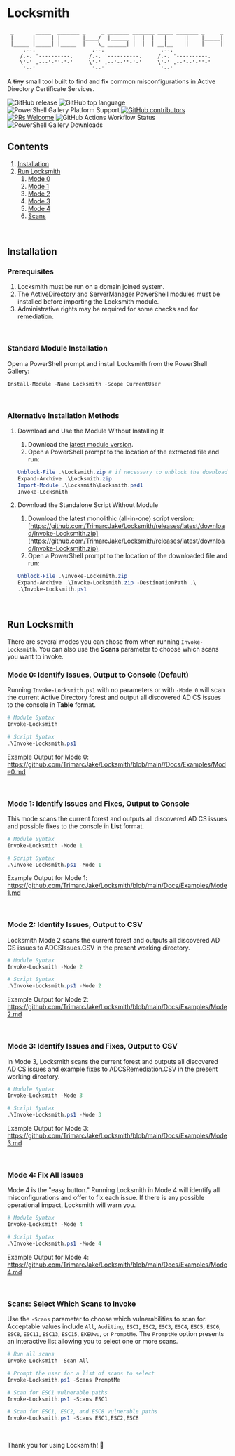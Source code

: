 <!-- markdownlint-disable MD033 -->

# Locksmith

```text
 _       _____  _______ _     _ _______ _______ _____ _______ _     _
 |      |     | |       |____/  |______ |  |  |   |      |    |_____|
 |_____ |_____| |_____  |    \_ ______| |  |  | __|__    |    |     |
     .--.                  .--.                  .--.
    /.-. '----------.     /.-. '----------.     /.-. '----------.
    \'-' .---'-''-'-'     \'-' .--'--''-'-'     \'-' .--'--'-''-'
     '--'                  '--'                  '--'
```

A ~~tiny~~ small tool built to find and fix common misconfigurations in Active Directory Certificate Services.

<!-- locksmith-badges-start -->
![GitHub release](https://img.shields.io/github/v/release/trimarcjake/locksmith?sort=semver)
![GitHub top language](https://img.shields.io/github/languages/top/trimarcjake/locksmith)
![PowerShell Gallery Platform Support](https://img.shields.io/powershellgallery/p/locksmith)
[![GitHub contributors](https://img.shields.io/github/contributors/trimarcjake/locksmith.svg)](https://github.com/trimarcjake/locksmith/graphs/contributors/)
[![PRs Welcome](https://img.shields.io/badge/PRs-welcome-brightgreen.svg)](http://makeapullrequest.com)
![GitHub Actions Workflow Status](https://img.shields.io/github/actions/workflow/status/trimarcjake/Locksmith/powershell.yml?logo=github&label=PSScriptAnalyzer)
![PowerShell Gallery Downloads](https://img.shields.io/powershellgallery/dt/locksmith?logo=powershell&label=PowerShell%20Gallery%20Downloads&color=blue)
<!-- locksmith-badges-end -->

## Contents

1. [Installation](#Installation)
2. [Run Locksmith](#RunLocksmith)
   1. [Mode 0](#Mode0)
   2. [Mode 1](#Mode1)
   3. [Mode 2](#Mode2)
   4. [Mode 3](#Mode3)
   5. [Mode 4](#Mode4)
   6. [Scans](#Scans)

&nbsp;

<a name="Installation" id="Installation"></a>

## Installation

### Prerequisites

1. Locksmith must be run on a domain joined system.
2. The ActiveDirectory and ServerManager PowerShell modules must be installed before importing the Locksmith module.
3. Administrative rights may be required for some checks and for remediation.

&nbsp;

### Standard Module Installation

Open a PowerShell prompt and install Locksmith from the PowerShell Gallery:

```powershell
Install-Module -Name Locksmith -Scope CurrentUser
```

&nbsp;

### Alternative Installation Methods

1. Download and Use the Module Without Installing It

   1. Download the [latest module version](https://github.com/TrimarcJake/Locksmith/releases/latest/download/Locksmith.zip).
   2. Open a PowerShell prompt to the location of the extracted file and run:

   ```powershell
   Unblock-File .\Locksmith.zip # if necessary to unblock the download
   Expand-Archive .\Locksmith.zip
   Import-Module .\Locksmith\Locksmith.psd1
   Invoke-Locksmith
   ```

2. Download the Standalone Script Without Module

   1. Download the latest monolithic (all-in-one) script version: [https://github.com/TrimarcJake/Locksmith/releases/latest/download/Invoke-Locksmith.zip](https://github.com/TrimarcJake/Locksmith/releases/latest/download/Invoke-Locksmith.zip).
   2. Open a PowerShell prompt to the location of the downloaded file and run:

   ```powershell
   Unblock-File .\Invoke-Locksmith.zip
   Expand-Archive .\Invoke-Locksmith.zip -DestinationPath .\
   .\Invoke-Locksmith.ps1
   ```

&nbsp;

<a name="RunLocksmith" id="RunLocksmith"></a>

## Run Locksmith

There are several modes you can chose from when running `Invoke-Locksmith`. You can also use the **Scans** parameter to choose which scans you want to invoke.
&nbsp;
&nbsp;
<a name="Mode0" id="Mode0"></a>

### Mode 0: Identify Issues, Output to Console (Default)

Running `Invoke-Locksmith.ps1` with no parameters or with `-Mode 0` will scan the current Active Directory forest and output all discovered AD CS issues to the console in **Table** format.

``` powershell
# Module Syntax
Invoke-Locksmith
```

``` powershell
# Script Syntax
.\Invoke-Locksmith.ps1
```

Example Output for Mode 0: <https://github.com/TrimarcJake/Locksmith/blob/main//Docs/Examples/Mode0.md>

&nbsp;
&nbsp;
<a name="Mode1" id="Mode1"></a>

### Mode 1: Identify Issues and Fixes, Output to Console

This mode scans the current forest and outputs all discovered AD CS issues and possible fixes to the console in **List** format.

``` powershell
# Module Syntax
Invoke-Locksmith -Mode 1
```

``` powershell
# Script Syntax
.\Invoke-Locksmith.ps1 -Mode 1
```

Example Output for Mode 1: <https://github.com/TrimarcJake/Locksmith/blob/main/Docs/Examples/Mode1.md>

&nbsp;
&nbsp;
<a name="Mode2" id="Mode2"></a>

### Mode 2: Identify Issues, Output to CSV

Locksmith Mode 2 scans the current forest and outputs all discovered AD CS issues to ADCSIssues.CSV in the present working directory.

``` powershell
# Module Syntax
Invoke-Locksmith -Mode 2
```

``` powershell
# Script Syntax
.\Invoke-Locksmith.ps1 -Mode 2
```

Example Output for Mode 2: <https://github.com/TrimarcJake/Locksmith/blob/main/Docs/Examples/Mode2.md>

&nbsp;
&nbsp;
<a name="Mode3" id="Mode3"></a>

### Mode 3: Identify Issues and Fixes, Output to CSV

In Mode 3, Locksmith scans the current forest and outputs all discovered AD CS issues and example fixes to ADCSRemediation.CSV in the present working directory.

``` powershell
# Module Syntax
Invoke-Locksmith -Mode 3
```

``` powershell
# Script Syntax
.\Invoke-Locksmith.ps1 -Mode 3
```

Example Output for Mode 3: <https://github.com/TrimarcJake/Locksmith/blob/main/Docs/Examples/Mode3.md>

&nbsp;
&nbsp;
<a name="Mode4" id="Mode4"></a>

### Mode 4: Fix All Issues

Mode 4 is the "easy button." Running Locksmith in Mode 4 will identify all misconfigurations and offer to fix each issue. If there is any possible operational impact, Locksmith will warn you.

``` powershell
# Module Syntax
Invoke-Locksmith -Mode 4
```

``` powershell
# Script Syntax
.\Invoke-Locksmith.ps1 -Mode 4
```

Example Output for Mode 4: <https://github.com/TrimarcJake/Locksmith/blob/main/Docs/Examples/Mode4.md>

&nbsp;
&nbsp;
<a name="Scans" id="Scans"></a>

### Scans: Select Which Scans to Invoke

Use the `-Scans` parameter to choose which vulnerabilities to scan for. Acceptable values include `All`, `Auditing`, `ESC1`, `ESC2`, `ESC3`, `ESC4`, `ESC5`, `ESC6`, `ESC8`, `ESC11`, `ESC13`, `ESC15`, `EKEUwu`, or `PromptMe`. The `PromptMe` option presents an interactive list allowing you to select one or more scans.

``` powershell
# Run all scans
Invoke-Locksmith -Scan All
```

``` powershell
# Prompt the user for a list of scans to select
Invoke-Locksmith.ps1 -Scans PromptMe
```

``` powershell
# Scan for ESC1 vulnerable paths
Invoke-Locksmith.ps1 -Scans ESC1
```

``` powershell
# Scan for ESC1, ESC2, and ESC8 vulnerable paths
Invoke-Locksmith.ps1 -Scans ESC1,ESC2,ESC8
```

&nbsp;

Thank you for using Locksmith! 💜
